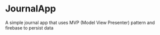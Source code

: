 # JournalApp
A simple journal app that uses MVP (Model View Presenter) pattern and firebase to persist data
